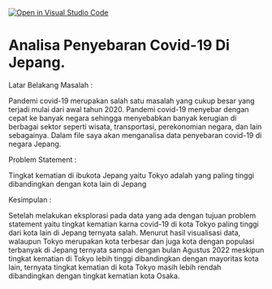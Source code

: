 [![Open in Visual Studio Code](https://classroom.github.com/assets/open-in-vscode-c66648af7eb3fe8bc4f294546bfd86ef473780cde1dea487d3c4ff354943c9ae.svg)](https://classroom.github.com/online_ide?assignment_repo_id=8209063&assignment_repo_type=AssignmentRepo)


# Analisa Penyebaran Covid-19 Di Jepang.

Latar Belakang Masalah :

Pandemi covid-19 merupakan salah satu masalah yang cukup besar yang terjadi mulai dari awal tahun 2020. Pandemi covid-19 menyebar dengan cepat ke banyak negara sehingga menyebabkan banyak kerugian di berbagai sektor seperti wisata, transportasi, perekonomian negara, dan lain sebagainya. Dalam file saya akan menganalisa data penyebaran covid-19 di negara Jepang. 

Problem Statement :

Tingkat kematian di ibukota Jepang yaitu Tokyo adalah yang paling tinggi dibandingkan dengan kota lain di Jepang

Kesimpulan :

Setelah melakukan eksplorasi pada data yang ada dengan tujuan problem statement yaitu tingkat kematian karna covid-19 di kota Tokyo paling tinggi dari kota lain di Jepang ternyata salah. Menurut hasil visualisasi data, walaupun Tokyo merupakan kota terbesar dan juga kota dengan populasi terbanyak di Jepang ternyata sampai dengan bulan Agustus 2022 meskipun tingkat kematian di Tokyo lebih tinggi dibandingkan dengan mayoritas kota lain, ternyata tingkat kematian di kota Tokyo masih lebih rendah dibandingkan dengan tingkat kematian kota Osaka.



